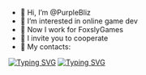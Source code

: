 - 👋 Hi, I’m @PurpleBliz
- 👀 I’m interested in online game dev
- 🌱 Now I work for FoxslyGames
- 💞️ I invite you to cooperate
- :email: My contacts:
  
[![Typing SVG](https://readme-typing-svg.herokuapp.com?font=&weight=100&pause=1000&color=D62CF7&center=true&vCenter=true&width=300&height=20&lines=email%3A+nikapacb%40gmail.com)](https://git.io/typing-svg)
[![Typing SVG](https://readme-typing-svg.herokuapp.com?font=&weight=100&pause=1000&color=D62CF7&center=true&vCenter=true&width=250&height=20&lines=discord%3A+purplebliz)](https://git.io/typing-svg)

<!---
PurpleBliz/PurpleBliz is a ✨ special ✨ repository because its `README.md` (this file) appears on your GitHub profile.
You can click the Preview link to take a look at your changes.
--->
